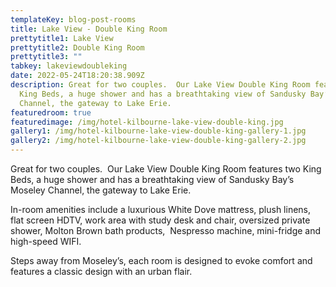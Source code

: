 ```yaml
---
templateKey: blog-post-rooms
title: Lake View - Double King Room
prettytitle1: Lake View
prettytitle2: Double King Room
prettytitle3: ""
tabkey: lakeviewdoubleking
date: 2022-05-24T18:20:38.909Z
description: Great for two couples.  Our Lake View Double King Room features two
  King Beds, a huge shower and has a breathtaking view of Sandusky Bay’s Moseley
  Channel, the gateway to Lake Erie.
featuredroom: true
featuredimage: /img/hotel-kilbourne-lake-view-double-king.jpg
gallery1: /img/hotel-kilbourne-lake-view-double-king-gallery-1.jpg
gallery2: /img/hotel-kilbourne-lake-view-double-king-gallery-2.jpg
---
```

Great for two couples.  Our Lake View Double King Room features two King Beds, a huge shower and has a breathtaking view of Sandusky Bay’s Moseley Channel, the gateway to Lake Erie.

In-room amenities include a luxurious White Dove mattress, plush linens, flat screen HDTV, work area with study desk and chair, oversized private shower, Molton Brown bath products,  Nespresso machine, mini-fridge and high-speed WIFI.

Steps away from Moseley’s, each room is designed to evoke comfort and features a classic design with an urban flair.